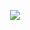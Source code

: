 <p align="center">
  <img src="https://capsule-render.vercel.app/api?text=Welcome!💢&animation=fadeIn&type=waving&color=_hexcode:lol(E59866)&height=100"/>
</p>
